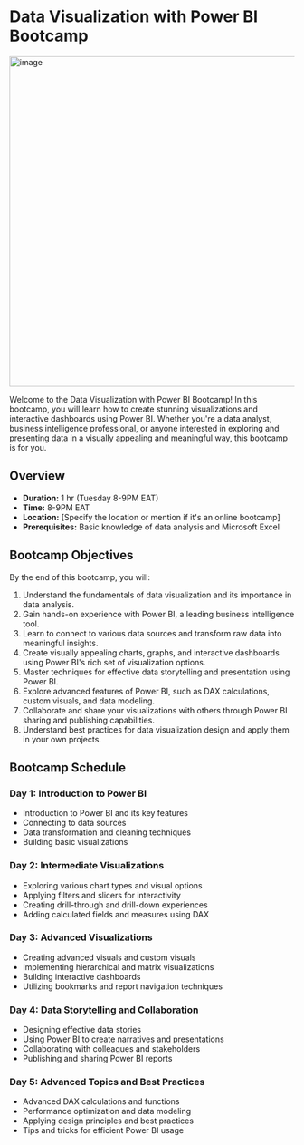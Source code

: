 # Data Visualization with Power BI Bootcamp
<img width="583" alt="image" src="https://github.com/VictorOwinoKe/Data-Vizualization-with-BI-Bootcamp-/assets/56676033/c04b84dc-b782-431a-bb17-9b7b797c8bb4">

Welcome to the Data Visualization with Power BI Bootcamp! In this bootcamp, you will learn how to create stunning visualizations and interactive dashboards using Power BI. Whether you're a data analyst, business intelligence professional, or anyone interested in exploring and presenting data in a visually appealing and meaningful way, this bootcamp is for you.

## Overview

- **Duration:** 1 hr (Tuesday 8-9PM EAT)
- **Time:** 8-9PM EAT
- **Location:** [Specify the location or mention if it's an online bootcamp]
- **Prerequisites:** Basic knowledge of data analysis and Microsoft Excel

## Bootcamp Objectives

By the end of this bootcamp, you will:

1. Understand the fundamentals of data visualization and its importance in data analysis.
2. Gain hands-on experience with Power BI, a leading business intelligence tool.
3. Learn to connect to various data sources and transform raw data into meaningful insights.
4. Create visually appealing charts, graphs, and interactive dashboards using Power BI's rich set of visualization options.
5. Master techniques for effective data storytelling and presentation using Power BI.
6. Explore advanced features of Power BI, such as DAX calculations, custom visuals, and data modeling.
7. Collaborate and share your visualizations with others through Power BI sharing and publishing capabilities.
8. Understand best practices for data visualization design and apply them in your own projects.

## Bootcamp Schedule

### Day 1: Introduction to Power BI

- Introduction to Power BI and its key features
- Connecting to data sources
- Data transformation and cleaning techniques
- Building basic visualizations

### Day 2: Intermediate Visualizations

- Exploring various chart types and visual options
- Applying filters and slicers for interactivity
- Creating drill-through and drill-down experiences
- Adding calculated fields and measures using DAX

### Day 3: Advanced Visualizations

- Creating advanced visuals and custom visuals
- Implementing hierarchical and matrix visualizations
- Building interactive dashboards
- Utilizing bookmarks and report navigation techniques

### Day 4: Data Storytelling and Collaboration

- Designing effective data stories
- Using Power BI to create narratives and presentations
- Collaborating with colleagues and stakeholders
- Publishing and sharing Power BI reports

### Day 5: Advanced Topics and Best Practices

- Advanced DAX calculations and functions
- Performance optimization and data modeling
- Applying design principles and best practices
- Tips and tricks for efficient Power BI usage


